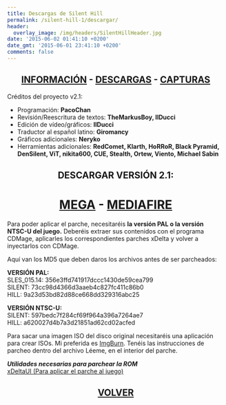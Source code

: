 ```yaml
---
title: Descargas de Silent Hill
permalink: /silent-hill-1/descargar/
header:
  overlay_image: /img/headers/SilentHillHeader.jpg
date: '2015-06-02 01:41:10 +0200'
date_gmt: '2015-06-01 23:41:10 +0200'
comments: false
---
```

<h2 style="text-align: center;"><strong><a href="/silent-hill-1/informacion/">INFORMACIÓN</a> - <a href="/silent-hill-1/descargar/">DESCARGAS</a> - <a href="/silent-hill-1/capturas/">CAPTURAS</a></strong></h2>

Créditos del proyecto v2.1:  
- Programación: **PacoChan**  
- Revisión/Reescritura de textos: **TheMarkusBoy, IlDucci**  
- Edición de vídeo/gráficos: **IlDucci**  
- Traductor al español latino: **Giromancy**  
- Gráficos adicionales: **Neryko**  
- Herramientas adicionales: **RedComet, Klarth, HoRRoR, Black Pyramid, DenSilent, ViT, 
nikita600, CUE, Stealth, Ortew, Viento, Michael Sabin**

<h2 style="text-align: center;"><strong>DESCARGAR VERSIÓN 2.1:</strong></h2>

<h1 style="text-align: center;"><strong><a href="https://mega.nz/#!FQFQmQiR!jJ-ZC3y0BJvjifFu-D71lILJTow7Ic03YgHbqs9JeVU" target="_blank">MEGA</a> - <a href="http://www.mediafire.com/download/vo5s3g1o8gnl4te/" target="_blank">MEDIAFIRE</a></strong></h1>

Para poder aplicar el parche, necesitaréis **la versión PAL o la versión NTSC-U del juego.** 
Deberéis extraer sus contenidos con el programa CDMage, aplicarles los correspondientes parches 
xDelta y volver a inyectarlos con CDMage.

Aquí van los MD5 que deben daros los archivos antes de ser parcheados:

**VERSIÓN PAL:**  
SLES_015.14: 356e3ffd741917dccc1430de59cea799  
SILENT: 73cc98d4366d3aaeb4c827fc411c86b0  
HILL: 9a23d53bd82d88ce668dd329316abc25

**VERSIÓN NTSC-U:**  
SILENT: 597bedc7f284cf69f964a396a7264ae7  
HILL: a620027d4b7a3d21851ad62cd02acfed

Para sacar una imagen ISO del disco original necesitaréis una aplicación para crear ISOs. 
Mi preferida es [ImgBurn](http://www.imgburn.com/). Tenéis las instrucciones de parcheo 
dentro del archivo Léeme, en el interior del parche.

_**Utilidades necesarias para parchear la ROM**_  
[xDeltaUI (Para aplicar el parche al juego)](http://www.romhacking.net/utilities/598/)

<h2 style="text-align: center;"><strong><a href="/silent-hill-1/">VOLVER</a></strong></h2>
